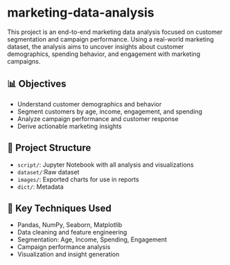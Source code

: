 # marketing-data-analysis
This project is an end-to-end marketing data analysis focused on customer segmentation and campaign performance. Using a real-world marketing dataset, the analysis aims to uncover insights about customer demographics, spending behavior, and engagement with marketing campaigns.

## 📊 Objectives
- Understand customer demographics and behavior
- Segment customers by age, income, engagement, and spending
- Analyze campaign performance and customer response
- Derive actionable marketing insights

## 📁 Project Structure
- `script/`: Jupyter Notebook with all analysis and visualizations
- `dataset/`:Raw dataset
- `images/`: Exported charts for use in reports
- `dict/`: Metadata

## 🔧 Key Techniques Used
- Pandas, NumPy, Seaborn, Matplotlib
- Data cleaning and feature engineering
- Segmentation: Age, Income, Spending, Engagement
- Campaign performance analysis
- Visualization and insight generation




